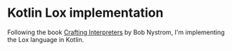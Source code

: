 # Kotlin Lox implementation

Following the book [Crafting Interpreters](http://www.craftinginterpreters.com/) by Bob Nystrom,
I'm implementing the Lox language in Kotlin.

